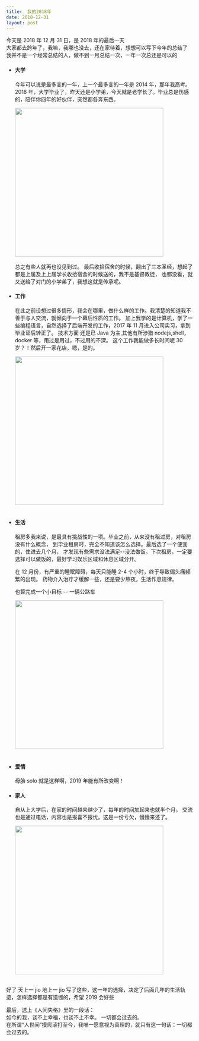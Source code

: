 ```yaml
---
title:  我的2018年
date: 2018-12-31
layout: post
---
```



今天是 2018 年 12 月 31 日，是 2018 年的最后一天 <br>
大家都去跨年了，我嘛，我哪也没去，还在家待着，想想可以写下今年的总结了 <br>
我并不是一个经常总结的人，做不到一月总结一次，一年一次总还是可以的

- #### 大学

  今年可以说是最多变的一年，上一个最多变的一年是 2014 年，那年我高考。<br>
  2018 年，大学毕业了，昨天还是小学弟，今天就是老学长了。毕业总是伤感的，陪伴你四年的好伙伴，突然都各奔东西。

  <div align="left"> <img src="https://riverluooo.oss-cn-beijing.aliyuncs.com/Mac/IMG_0063.jpeg" width="400"/> </div><br>
  总之有些人就再也没见到过。
  最后收拾宿舍的时候，翻出了三本圣经，想起了都是上届及上上届学长收拾宿舍的时候送的，我不是基督教徒，
  也都没看，就又送给了对门的小学弟了，我想这就是传承呢。

- #### 工作

  在此之前设想过很多情形，我会在哪里，做什么样的工作。我清楚的知道我不善于与人交流，就倾向于一个幕后性质的工作。
  加上我学的是计算机，学了一些编程语言，自然选择了后端开发的工作，2017 年 11 月进入公司实习，拿到毕业证后转正了。
  技术方面 还是已 Java 为主,其他有所涉猎 nodejs,shell，docker 等，用过是用过，不过用的不深。
  这个工作我能做多长时间呢 30 岁？！然后开一家花店，嗯，是的。

  <div align="left"> <img src="https://riverluooo.oss-cn-beijing.aliyuncs.com/Mac/IMG_0122.jpg" width="400"/> </div><br>

- #### 生活

  租房多我来说，是最具有挑战性的一项。毕业之前，从来没有租过房，对租房没有什么概念，
  到毕业租房时，完全不知道该怎么选择。最后选了一个便宜的，住进去几个月，
  才发现有些需求没法满足--没法做饭。下次租房，一定要选择可以做饭的，最好学习娱乐区域和休息区域分开。

  在 12 月份，有严重的睡眠障碍，每天只能睡 2-4 个小时，终于导致偏头痛频繁的出现。
  药物介入治疗才缓解一些，还是要少熬夜，生活作息规律。

  也算完成一个小目标 -- 一辆公路车

  <div align="left"> <img src="https://riverluooo.oss-cn-beijing.aliyuncs.com/Mac/img%202.jpeg" width="400"/> </div><br>

- #### 爱情

  母胎 solo 就是这样啊，2019 年能有所改变啊！

- #### 家人

  自从上大学后，在家的时间越来越少了，每年的时间加起来也就半个月，
  交流也是通过电话，内容也是报喜不报忧。这是一份亏欠，慢慢来还了。

  <div align="left"> <img src="https://riverluooo.oss-cn-beijing.aliyuncs.com/Mac/IMG_1073.jpeg" width="400"/> </div><br>

好了 天上一 jio 地上一 jio 写了这些，这一年的选择，决定了后面几年的生活轨迹，怎样选择都是有遗憾的，希望 2019 会好些<br>

最后，送上《人间失格》里的一段话：<br>
如今的我，谈不上幸福，也谈不上不幸。 一切都会过去的。<br>
在所谓“人世间”摸爬滚打至今，我唯一愿意视为真理的，就只有这一句话：一切都会过去的。<br>

